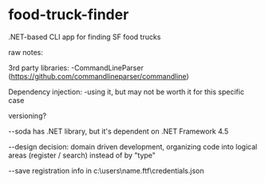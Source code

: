 # food-truck-finder
.NET-based CLI app for finding SF food trucks

raw notes:

3rd party libraries: 
-CommandLineParser (https://github.com/commandlineparser/commandline)

Dependency injection:
-using it, but may not be worth it for this specific case

versioning?

--soda has .NET library, but it's dependent on .NET Framework 4.5

--design decision: domain driven development, organizing code into logical areas (register / search) instead of by "type"

--save registration info in c:\users\name\.ftf\credentials.json